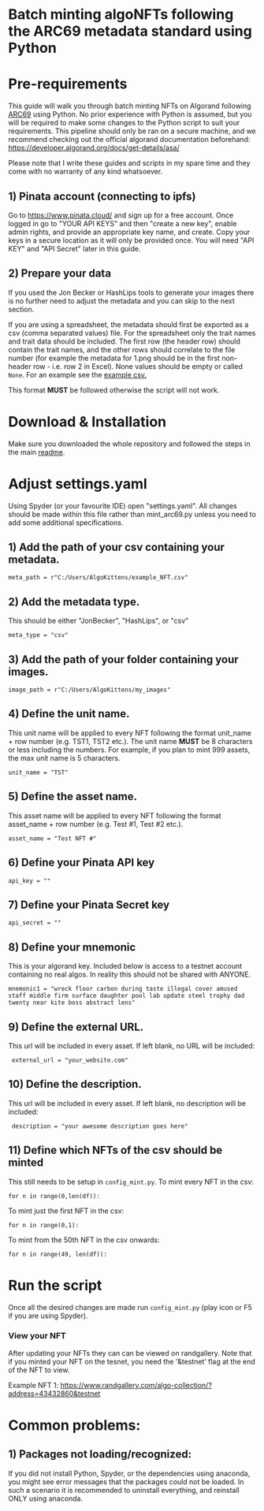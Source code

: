 # Batch minting algoNFTs following the ARC69 metadata standard using Python

# Pre-requirements
This guide will walk you through batch minting NFTs on Algorand following [ARC69](https://github.com/algokittens/arc69) using Python. No prior experience with Python is assumed, but you will be required to make some changes to the Python script to suit your requirements.
This pipeline should only be ran on a secure machine, and we recommend checking out the official algorand documentation beforehand: https://developer.algorand.org/docs/get-details/asa/

Please note that I write these guides and scripts in my spare time and they come with no warranty of any kind whatsoever.  

## 1) Pinata account (connecting to ipfs)

Go to https://www.pinata.cloud/ and sign up for a free account. Once logged in go to "YOUR API KEYS" and then "create a new key", enable admin rights, and provide an appropriate key name, and create. Copy your keys in a secure location as it will only be provided once. You will need "API KEY" and "API Secret" later in this guide.

## 2) Prepare your data

If you used the Jon Becker or HashLips tools to generate your images there is no further need to adjust the metadata and you can skip to the next section.

If you are using a spreadsheet, the metadata should first be exported as a csv (comma separated values) file. For the spreadsheet only the trait names and trait data should be included. The first row (the header row) should contain the trait names, and the other rows should correlate to the file number (for example the metadata for 1.png should be in the first non-header row - i.e. row 2 in Excel). None values should be empty or called ```None```. For an example see the [example csv.](https://github.com/algokittens/algoNFTs/blob/master/batch_mint_arc69/example.csv)

This format **MUST** be followed otherwise the script will not work. 


# Download & Installation

Make sure you downloaded the whole repository and followed the steps in the main [readme](../README.md).


# Adjust settings.yaml

Using Spyder (or your favourite IDE) open "settings.yaml". All changes should be made within this file rather than mint_arc69.py unless you need to add some additional specifications.


## 1) Add the path of your csv containing your metadata.

``` meta_path = r"C:/Users/AlgoKittens/example_NFT.csv" ```

## 2) Add the metadata type.

This should be either "JonBecker", "HashLips", or "csv"

``` meta_type = "csv" ```

## 3) Add the path of your folder containing your images.

``` image_path = r"C:/Users/AlgoKittens/my_images" ```


## 4) Define the unit name.
This unit name will be applied to every NFT following the format unit_name + row number (e.g. TST1, TST2 etc.). The unit name **MUST** be 8 characters or less including the numbers. For example, if you plan to mint 999 assets, the max unit name is 5 characters.

``` unit_name = "TST" ```

## 5) Define the asset name.

This asset name will be applied to every NFT following the format asset_name + row number (e.g. Test #1, Test #2 etc.).

``` asset_name = "Test NFT #" ```

## 6) Define your Pinata API key

``` api_key = "" ```

## 7) Define your Pinata Secret key

``` api_secret = "" ```


## 8) Define your mnemonic 
This is your algorand key. Included below is access to a testnet account containing no real algos. In reality this should not be shared with ANYONE.

```mnemonic1 = "wreck floor carbon during taste illegal cover amused staff middle firm surface daughter pool lab update steel trophy dad twenty near kite boss abstract lens" ```

## 9) Define the external URL.
This url will be included in every asset. If left blank, no URL will be included:

``` external_url = "your_website.com"```


## 10) Define the description.
This url will be included in every asset. If left blank, no description will be included:

``` description = "your awesome description goes here"```


## 11) Define which NFTs of the csv should be minted
This still needs to be setup in `config_mint.py`. To mint every NFT in the csv:

``` for n in range(0,len(df)): ```


To mint just the first NFT in the csv:

``` for n in range(0,1): ```


To mint from the 50th NFT in the csv onwards:

``` for n in range(49, len(df)): ```


# Run the script

Once all the desired changes are made run `config_mint.py` (play icon or F5 if you are using Spyder).


### View your NFT

After updating your NFTs they can can be viewed on randgallery. Note that if you minted your NFT on the tesnet, you need the '&testnet’ flag at the end of the NFT to view.

Example NFT 1:
https://www.randgallery.com/algo-collection/?address=43432860&testnet



# Common problems:

## 1) Packages not loading/recognized:

If you did not install Python, Spyder, or the dependencies using anaconda, you might see error messages that the packages could not be loaded. In such a scenario it is recommended to uninstall everything, and reinstall ONLY using anaconda.
